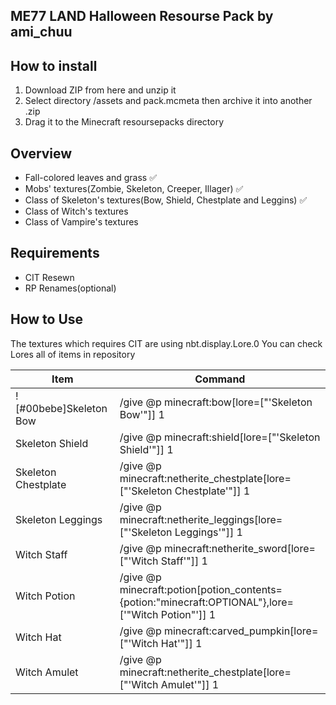 ## ME77 LAND Halloween Resourse Pack by ami_chuu

## How to install
 1. Download ZIP from here and unzip it
 2. Select directory /assets and pack.mcmeta then archive it into another .zip
 4. Drag it to the Minecraft resoursepacks directory 

## Overview
  * Fall-colored leaves and grass ✅
  * Mobs' textures(Zombie, Skeleton, Creeper, Illager) ✅
  * Class of Skeleton's textures(Bow, Shield, Chestplate and Leggins) ✅
  * Class of Witch's textures
  * Class of Vampire's textures

## Requirements
  * CIT Resewn
  * RP Renames(optional)

## How to Use
  The textures which requires CIT are using nbt.display.Lore.0
  You can check Lores all of items in repository

  <table>
   <thead>
    <tr>
     <th>Item</th>
     <th>Command</th>
    </tr>
   </thead>
  <tbody>
   <tr>
    <td style="color=#00bebe">![#00bebe]Skeleton Bow</td>
    <td>/give @p minecraft:bow[lore=["'Skeleton Bow'"]] 1</td>
   </tr>
   <tr>
    <td style="color=#00bebe">Skeleton Shield</td>
    <td>/give @p minecraft:shield[lore=["'Skeleton Shield'"]] 1</td>
   </tr>
   <tr>
    <td style="color=#00bebe">Skeleton Chestplate</td>
    <td>/give @p minecraft:netherite_chestplate[lore=["'Skeleton Chestplate'"]] 1</td>
   </tr>
   <tr>
    <td style="color=#00bebe">Skeleton Leggings</td>
    <td>/give @p minecraft:netherite_leggings[lore=["'Skeleton Leggings'"]] 1</td>
   </tr>
   <tr>
    <td style="color=#00bebe">Witch Staff</td>
    <td>/give @p minecraft:netherite_sword[lore=["'Witch Staff'"]] 1</td>
   </tr>
   <tr>
    <td style="color=#00bebe">Witch Potion</td>
    <td>/give @p minecraft:potion[potion_contents={potion:"minecraft:OPTIONAL"},lore=['"Witch Potion"']] 1</td>
   </tr>
   <tr>
    <td style="color=#00bebe">Witch Hat</td>
    <td>/give @p minecraft:carved_pumpkin[lore=["'Witch Hat'"]] 1</td>
   </tr>
   <tr>
    <td style="color=#00bebe">Witch Amulet</td>
    <td>/give @p minecraft:netherite_chestplate[lore=["'Witch Amulet'"]] 1</td>
   </tr>
  </tbody>
 </table>


